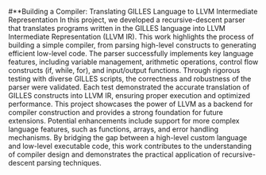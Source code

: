 #**Building a Compiler: Translating GILLES Language to LLVM Intermediate Representation
In this project, we developed a recursive-descent parser that translates programs written in
the GILLES language into LLVM Intermediate Representation (LLVM IR). This work highlights the
process of building a simple compiler, from parsing high-level constructs to generating efficient
low-level code.
The parser successfully implements key language features, including variable management,
arithmetic operations, control flow constructs (if, while, for), and input/output functions. Through
rigorous testing with diverse GILLES scripts, the correctness and robustness of the parser were validated. Each test demonstrated the accurate translation of GILLES constructs into LLVM IR, ensuring proper execution and optimized performance.
This project showcases the power of LLVM as a backend for compiler construction and provides a strong foundation for future extensions. Potential enhancements include support for more
complex language features, such as functions, arrays, and error handling mechanisms.
By bridging the gap between a high-level custom language and low-level executable code, this
work contributes to the understanding of compiler design and demonstrates the practical application of recursive-descent parsing techniques.
